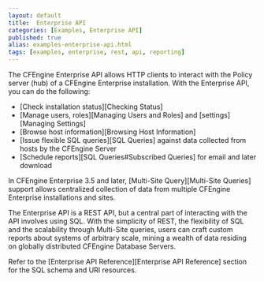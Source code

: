 ```yaml
---
layout: default
title:  Enterprise API
categories: [Examples, Enterprise API]
published: true
alias: examples-enterprise-api.html
tags: [examples, enterprise, rest, api, reporting]
---
```

The CFEngine Enterprise API allows HTTP clients to interact with the Policy server (hub) 
of a CFEngine Enterprise installation. With the Enterprise API, you can do the following:


- [Check installation status][Checking Status]
- [Manage users, roles][Managing Users and Roles] and
  [settings][Managing Settings]
- [Browse host information][Browsing Host Information]
- [Issue flexible SQL queries][SQL Queries] against data collected from hosts 
  by the CFEngine Server
- [Schedule reports][SQL Queries#Subscribed Queries] for email and later 
  download

In CFEngine Enterprise 3.5 and later, [Multi-Site Query][Multi-Site Queries] 
support allows centralized collection of data from multiple CFEngine 
Enterprise installations and sites.

The Enterprise API is a REST API, but a central part of interacting with the 
API involves using SQL. With the simplicity of REST, the flexibility of 
SQL and the scalability through Multi-Site queries, users can craft custom 
reports about systems of arbitrary scale, mining a wealth of data residing 
on globally distributed CFEngine Database Servers.

Refer to the [Enterprise API Reference][Enterprise API Reference] section for the SQL schema 
and URI resources. 
